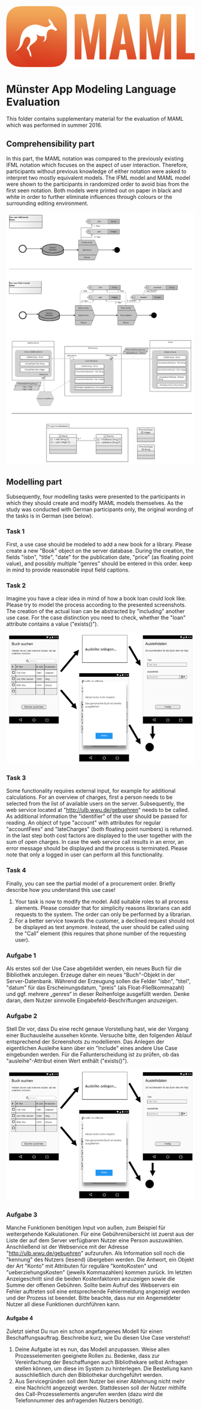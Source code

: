 <img src="../logo/MAML_logo.png" width="550px">

# Münster App Modeling Language Evaluation

This folder contains supplementary material for the evaluation of MAML which was performed in summer 2016.

## Comprehensibility part

In this part, the MAML notation was compared to the previously existing IFML notation which focuses on the aspect of user interaction.
Therefore, participants without previous knowledge of either notation were asked to interpret two mostly equivalent models. The IFML model and MAML model were shown to the participants in randomized order to avoid bias from the first seen notation. Both models were printed out on paper in black and white in order to further eliminate influences through colours or the surrounding editing environment.

<img src="ComprehensionPartMAML.png">

<img src="ComprehensionPartIFML.png">

## Modelling part

Subsequently, four modelling tasks were presented to the participants in which they should create and modify MAML models themselves. As the study was conducted with German participants only, the original wording of the tasks is in German (see below).

### Task 1
First, a use case should be modeled to add a new book for a library. Please create a new "Book" object on the server database. During the creation, the fields "isbn", "title", "date" for the publication date, "price" (as floating point value), and possibly multiple "genres" should be entered in this order. keep in mind to provide reasonable input field captions.

### Task 2
Imagine you have a clear idea in mind of how a book loan could look like. Please try to model the process according to the presented screenshots. The creation of the actual loan can be abstracted by "including" another use case. For the case distinction you need to check, whether the "loan" attribute contains a value ("exists()").

<img src="task2.png">

### Task 3
Some functionality requires external input, for example for additional calculations. For an overview of charges, first a person needs to be selected from the list of available users on the server. Subsequently, the web service located at "http://ulb.wwu.de/gebuehren" needs to be called. As additional information the "identifier" of the user should be passed for reading. An object of type "account" with attributes for regular "accountFees" and "lateCharges" (both floating point numbers) is returned. in the last step both cost factors are displayed to the user together with the sum of open charges.
In case the web service call results in an error, an error message should be displayed and the process is terminated. Please note that only a logged in user can perform all this functionality.

### Task 4
Finally, you can see the partial model of a procurement order. Briefly describe how you understand this use case!
1. Your task is now to modify the model. Add suitable roles to all process alements. Please consider that for simplicity reasons librarians can add requests to the system. The order can only be performed by a librarian.
2. For a better service towards the customer, a declined request should not be displayed as text anymore. Instead, the user should be called using the "Call" element (this requires that phone number of the requesting user).


### Aufgabe 1
Als erstes soll der Use Case abgebildet werden, ein neues Buch für die Bibliothek anzulegen. Erzeuge daher ein neues "Buch"-Objekt in der Server-Datenbank. Während der Erzeugung sollen die Felder "isbn", "titel", "datum" für das Erscheinungsdatum, "preis" (als Float-Fließkommazahl) und ggf. mehrere „genres“ in dieser Reihenfolge ausgefüllt werden. Denke daran, dem Nutzer sinnvolle Eingabefeld-Beschriftungen anzuzeigen.

### Aufgabe 2
Stell Dir vor, dass Du eine recht genaue Vorstellung hast, wie der Vorgang einer Buchausleihe aussehen könnte. Versuche bitte, den folgenden Ablauf entsprechend der Screenshots zu modellieren. Das Anlegen der eigentlichen Ausleihe kann über ein "Include" eines andere Use Case eingebunden werden. Für die Fallunterscheidung ist zu prüfen, ob das "ausleihe"-Attribut einen Wert enthält ("exists()").

<img src="task2.png">

### Aufgabe 3
Manche Funktionen benötigen Input von außen, zum Beispiel für weitergehende Kalkulationen. Für eine Gebührenübersicht ist zuerst aus der Liste der auf dem Server verfügbaren Nutzer eine Person auszuwählen. Anschließend ist der Webservice mit der Adresse "http://ulb.wwu.de/gebuehren" aufzurufen. Als Information soll noch die "kennung" des Nutzers (lesend) übergeben werden. Die Antwort, ein Objekt der Art "Konto" mit Attributen für reguläre "kontoKosten" und "ueberziehungsKosten" (jeweils Kommazahlen) kommen zurück. Im letzten Anzeigeschritt sind die beiden Kostenfaktoren anzuzeigen sowie die Summe der offenen Gebühren.
Sollte beim Aufruf des Webservers ein Fehler auftreten soll eine entsprechende Fehlermeldung angezeigt werden und der Prozess ist beendet. Bitte beachte, dass nur ein Angemeldeter Nutzer all diese Funktionen durchführen kann.

#### Aufgabe 4
Zuletzt siehst Du nun ein schon angefangenes Modell für einen Beschaffungsauftrag. Beschreibe kurz, wie Du diesen Use Case verstehst!
1.	Deine Aufgabe ist es nun, das Modell anzupassen. Weise allen Prozesselementen geeignete Rollen zu. Bedenke, dass zur Vereinfachung der Beschaffungen auch Bibliothekare selbst Anfragen stellen können, um diese im System zu hinterlegen. Die Bestellung kann ausschließlich durch den Bibliothekar durchgeführt werden.
2.	Aus Servicegründen soll dem Nutzer bei einer Ablehnung nicht mehr eine Nachricht angezeigt werden. Stattdessen soll der Nutzer mithilfe des Call-Prozesselements angerufen werden (dazu wird die Telefonnummer des anfragenden Nutzers benötigt).
